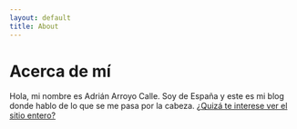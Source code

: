```yaml
---
layout: default
title: About
---
```


# Acerca de mí

Hola, mi nombre es Adrián Arroyo Calle. Soy de España y este es mi blog donde hablo de lo que se me pasa por la cabeza. [¿Quizá te interese ver el sitio entero?](http://adrianarroyocalle.github.io)
